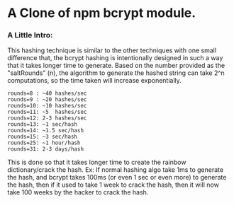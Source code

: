 # A Clone of npm bcrypt module.

### A Little Intro:
This hashing technique is similar to the other techniques with one small difference that, the bcrypt hashing is intentionally designed in such a way that it takes longer time to generate.
Based on the number provided as the "saltRounds" (n), the algorithm to generate the hashed string can take 2^n computations, so the time taken will increase exponentially.
```
rounds=8 : ~40 hashes/sec
rounds=9 : ~20 hashes/sec
rounds=10: ~10 hashes/sec
rounds=11: ~5  hashes/sec
rounds=12: 2-3 hashes/sec
rounds=13: ~1 sec/hash
rounds=14: ~1.5 sec/hash
rounds=15: ~3 sec/hash
rounds=25: ~1 hour/hash
rounds=31: 2-3 days/hash
```

This is done so that it takes longer time to create the rainbow dictionary/crack the hash.
Ex: If normal hashing algo take 1ms to generate the hash, and bcrypt takes 100ms (or even 1 sec or even more) to generate the hash, then if it used to take 1 week to crack the hash, then it will now take 100 weeks by the hacker to crack the hash.